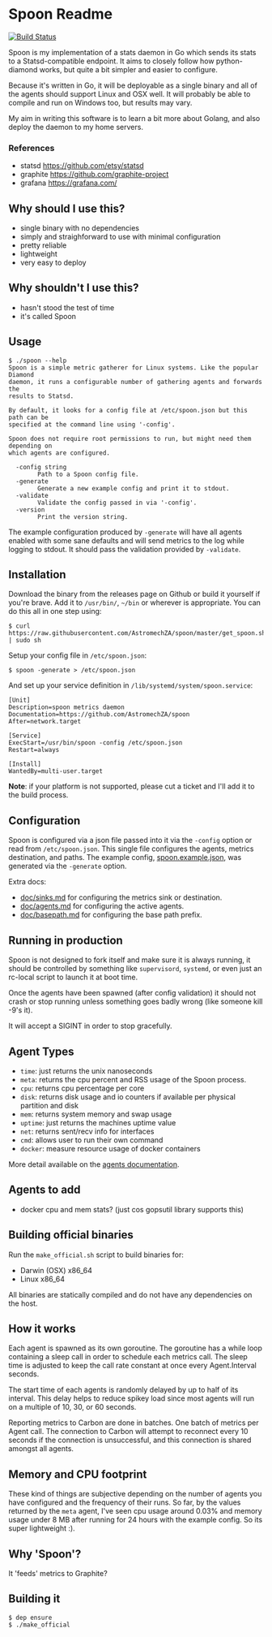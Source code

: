 # Spoon Readme

[![Build Status](https://travis-ci.org/AstromechZA/spoon.svg)](https://travis-ci.org/AstromechZA/spoon)

Spoon is my implementation of a stats daemon in Go which sends its stats to a
Statsd-compatible endpoint. It aims to closely follow how python-diamond
works, but quite a bit simpler and easier to configure.

Because it's written in Go, it will be deployable as a single binary and all of
the agents should support Linux and OSX well. It will probably be able to
compile and run on Windows too, but results may vary.

My aim in writing this software is to learn a bit more about Golang, and also
deploy the daemon to my home servers.

### References

- statsd https://github.com/etsy/statsd
- graphite https://github.com/graphite-project
- grafana https://grafana.com/

## Why should I use this?

- single binary with no dependencies
- simply and straighforward to use with minimal configuration
- pretty reliable
- lightweight
- very easy to deploy

## Why shouldn't I use this?

- hasn't stood the test of time
- it's called Spoon

## Usage

```
$ ./spoon --help
Spoon is a simple metric gatherer for Linux systems. Like the popular Diamond
daemon, it runs a configurable number of gathering agents and forwards the
results to Statsd.

By default, it looks for a config file at /etc/spoon.json but this path can be
specified at the command line using '-config'.

Spoon does not require root permissions to run, but might need them depending on
which agents are configured.

  -config string
    	Path to a Spoon config file.
  -generate
    	Generate a new example config and print it to stdout.
  -validate
    	Validate the config passed in via '-config'.
  -version
    	Print the version string.
```

The example configuration produced by `-generate` will have all agents enabled
with some sane defaults and will send metrics to the log while logging to stdout.
It should pass the validation provided by `-validate`.

## Installation

Download the binary from the releases page on Github or build it yourself if you're brave.
Add it to `/usr/bin/`, `~/bin` or wherever is appropriate. You can do this all in one step using:

```
$ curl https://raw.githubusercontent.com/AstromechZA/spoon/master/get_spoon.sh | sudo sh
```

Setup your config file in `/etc/spoon.json`:

```
$ spoon -generate > /etc/spoon.json
```

And set up your service definition in `/lib/systemd/system/spoon.service`:

```
[Unit]
Description=spoon metrics daemon
Documentation=https://github.com/AstromechZA/spoon
After=network.target

[Service]
ExecStart=/usr/bin/spoon -config /etc/spoon.json
Restart=always

[Install]
WantedBy=multi-user.target
```

**Note**: if your platform is not supported, please cut a ticket and I'll add it to the build process.

## Configuration

Spoon is configured via a json file passed into it via the `-config` option or
read from `/etc/spoon.json`. This single file configures the agents,
metrics destination, and paths. The example config, [spoon.example.json](spoon.example.json), was
generated via the `-generate` option.

Extra docs:

- [doc/sinks.md](doc/sinks.md) for configuring the metrics sink or destination.
- [doc/agents.md](doc/agents.md) for configuring the active agents.
- [doc/basepath.md](doc/basepath.md) for configuring the base path prefix.

## Running in production

Spoon is not designed to fork itself and make sure it is always running, it
should be controlled by something like `supervisord`, `systemd`, or even just an
rc-local script to launch it at boot time.

Once the agents have been spawned (after config validation) it should not crash
or stop running unless something goes badly wrong (like someone kill -9's it).

It will accept a SIGINT in order to stop gracefully.

## Agent Types

- `time`: just returns the unix nanoseconds
- `meta`: returns the cpu percent and RSS usage of the Spoon process.
- `cpu`: returns cpu percentage per core
- `disk`: returns disk usage and io counters if available per physical partition and disk
- `mem`: returns system memory and swap usage
- `uptime`: just returns the machines uptime value
- `net`: returns sent/recv info for interfaces
- `cmd`: allows user to run their own command
- `docker`: measure resource usage of docker containers

More detail available on the [agents documentation](doc/agents.md).

## Agents to add

- docker cpu and mem stats? (just cos gopsutil library supports this)

## Building official binaries

Run the `make_official.sh` script to build binaries for:

- Darwin (OSX) x86_64
- Linux x86_64

All binaries are statically compiled and do not have any dependencies on the
host.

## How it works

Each agent is spawned as its own goroutine. The goroutine has a while loop
containing a sleep call in order to schedule each metrics call. The sleep time
is adjusted to keep the call rate constant at once every Agent.Interval seconds.

The start time of each agents is randomly delayed by up to half of its interval.
This delay helps to reduce spikey load since most agents will run on a multiple
of 10, 30, or 60 seconds.

Reporting metrics to Carbon are done in batches. One batch of metrics per Agent
call. The connection to Carbon will attempt to reconnect every 10 seconds if the
connection is unsuccessful, and this connection is shared amongst all agents.

## Memory and CPU footprint

These kind of things are subjective depending on the number of agents you have
configured and the frequency of their runs. So far, by the values returned by
the `meta` agent, I've seen cpu usage around 0.03% and memory usage under 8 MB
after running for 24 hours with the example config. So its super lightweight :).

## Why 'Spoon'?

It 'feeds' metrics to Graphite?

## Building it

```
$ dep ensure
$ ./make_official
```
